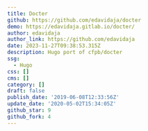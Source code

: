 ```yaml
---
title: Docter
github: https://github.com/edavidaja/docter
demo: https://edavidaja.gitlab.io/docter/
author: edavidaja
author_link: https://github.com/edavidaja
date: 2023-11-27T09:38:53.315Z
description: Hugo port of cfpb/docter
ssg:
  - Hugo
css: []
cms: []
category: []
draft: false
publish_date: '2019-06-08T12:33:56Z'
update_date: '2020-05-02T15:34:05Z'
github_star: 9
github_fork: 4
---
```

